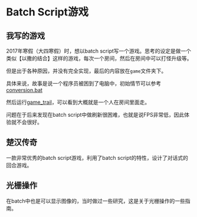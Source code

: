 # Batch Script游戏

## 我写的游戏

2017年寒假（大四寒假）时，想以batch script写一个游戏。思考的设定是做一个类似【以撒的结合】这样的游戏，每次一个房间，然后在房间中可以打怪升级等。

但是出于各种原因，并没有完全实现，最后的内容放在`game`文件夹下。

具体来说，故事是说一个程序员被困到了电脑中，初始情节可以参考[conversion.bat](batch/game/chapter1/1.1_conversion.bat)

然后运行[game_trail](batch/game/chapter1/game_trail.bat)，可以看到大概就是一个人在房间里面走。

问题在于后来发现在batch script中做刷新很困难，也就是说FPS非常低，因此体验就不会很好。

## 楚汉传奇

一款非常优秀的batch script游戏，利用了batch script的特性，设计了对话式的回合游戏。

## 光栅操作

在batch中也是可以显示图像的，当时做过一些研究，这是关于光栅操作的一些指南。